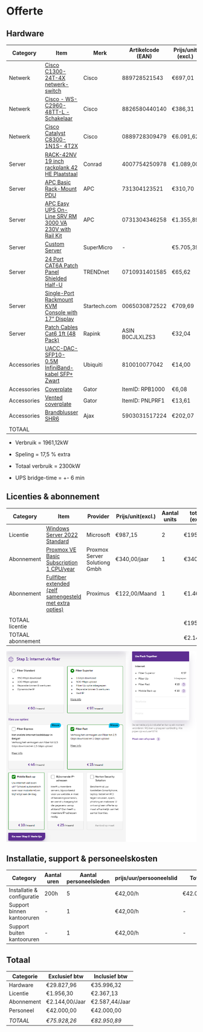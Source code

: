 # Offerte

## Hardware

|Category|Item|Merk|Artikelcode (EAN)|Prijs/unit (excl.)|Aantal units|totale prijs (excl. btw)|totale prijs (incl. btw)|
|---|---|---|---|---|---|---|---|
|Netwerk|[Cisco C1300-24T-4X netwerk-switch](https://www.lasystems.be/nl/cisco-c1300-24t-4x)|Cisco|889728521543|€697,01|1|€697,01|€ 843,38|
|Netwerk|[Cisco - WS-C2960-48TT-L - Schakelaar](https://www.amazon.com.be/dp/B000CFX76M/ref=olp-opf-redir?aod=1&ie=UTF8&condition=new&creative=380345&creativeASIN=B000CFX76M)|Cisco|8826580440140|€386,31|3|€1.158,93|€1.467,00|
|Netwerk|[Cisco Catalyst C8300-1N1S- 4T2X](https://www.redshell.nl/cisco-catalyst-c8300-1n1s-4t2x-router-cisco-catalyst/)|Cisco|0889728309479|€6.091,62|2|€12.183,24|€14.741,72|
|Server|[RACK-42NV 19 inch rackplank 42 HE Plaatstaal](https://www.conrad.be/nl/p/rack-42nv-19-inch-rackplank-42-he-plaatstaal-1594656.html)|Conrad|4007754250978|€1.089,00|1|€1.089,00|€1.123,95|
|Server|[APC Basic Rack-Mount PDU](https://azerty.nl/product/apc-basic-rack-mount-pdu-voedingsverdeeleenheid-rack-uitvoering/39947?channable=03bea9736b750033393934372a&utm_campaign=&utm_content=&utm_term=)|APC|731304123521|€310,70|1|€310,70|€375,95|
|Server|[APC Easy UPS On-Line SRV RM 3000 VA 230V with Rail Kit](https://tweakers.net/pricewatch/1371338/apc-easy-ups-on-line-srv-rm-3000-va-230v-with-rail-kit/specificaties/)|APC|0731304346258|€1.355,89|1|€1.355,89|€1.640,63|
|Server|[Custom Server](../Offerte/ServerQuote.pdf)|SuperMicro|-|€5.705,39|2|€11.410,78|€13.807,05|
|Server|[24 Port CAT6A Patch Panel Shielded Half-U](https://www.amazon.com.be/-/nl/CAT6A-Patch-Panel-Shielded-Half-U/dp/B07M5BT82J?source=ps-sl-shoppingads-lpcontext&ref_=fplfs&ref_=fplfs&psc=1&smid=A3Q3FYJVX702M2)|TRENDnet|0710931401585|€65,62|7|€459,34|€581,42|
|Server|[Single-Port Rackmount KVM Console with 17” Display](https://www.sicomputers.nl/startech-com-kvm-rack-console-single-port-vga-kvm-met-17-lcd-scherm-voor-server-rack-complete-universele-1u-lcd-kvm-lade-met-kabels-en-toebehoren-usb-support-50000-mtbf-qwerty-keyboard-id-895532.html)|Startech.com|0065030872522|€709,69|1|€709,69|€858,72|
|Server|[Patch Cables Cat6 1ft (48 Pack)](https://www.amazon.com/Cables-Rapink-Ethernet-Switch-Flexiable/dp/B0CJLXLZS3/ref=sr_1_3?dib=eyJ2IjoiMSJ9.Ui7JPOMhdVSWjfbNH-HuVEPoWor9yjJyJzaziK3WO0Kf7erZMYAzP-Pwk5nFXaCYZa2ptq1pV1TxfAp2yuS99CeV_GuWel-Yq9tWwzNLs5U6aYCsE6dxtv2WITw5OKI5w9i-bVm_zBb3HJO6ALCnF1TIY8by8ij4JFIm0QSLHdxhA_Xq3rA5CtaqU790Ejp8DWoLQp_aUXRAhlWCdSmBR3fXbI5mH409GKbjaiUPtfk.PR14hdASB8j1Pc2XhWUDxchCCMufuR6w4Q8JFlMIrQA&dib_tag=se&keywords=1%2Bfoot%2Bpatch%2Bcable&sr=8-3&th=1&language=en_US&currency=EUR)|Rapink|ASIN B0CJLXLZS3|€32,04|4|€128,16|€162.19|
|Accessories|[UACC-DAC-SFP10-0.5M InfiniBand-kabel SFP+ Zwart](https://maxict.nl/ubiquiti-networks-uacc-dac-sfp10-05m-infiniband-kabel-sfp-zwart-p24039839.html?btwview=in&utm_campaign=)|Ubiquiti|810010077042|€14,00|1|€14,00|€17,73|
|Accessories|[Coverplate](https://www.sweetwater.com/store/detail/RPB1000)|Gator|ItemID: RPB1000|€6,08|9|€54,73|€66,22|
|Accessories|[Vented coverplate](https://www.sweetwater.com/store/detail/PNLPRF1)|Gator|ItemID: PNLPRF1|€13,61|4|€54,42|€65,85|
|Accessories|[Brandblusser SHR6](https://www.elektrobode.nl/products/ajax-sproeischuimblusser-shr-6-imprex-s-eco-brandklassen-a-en-b-809-185016)|Ajax|5903031517224|€202,07|1|€202,07|€244,51|
|||||||||
|TOTAAL||||||€29.827,96|€35.996,32|

- Verbruik = 1961,12kW
- Speling = 17,5 % extra
- Totaal verbruik = 2300kW

- UPS bridge-time = +- 6 min

## Licenties & abonnement

|Category|Item|Provider|Prijs/unit(excl.)|Aantal units|totale prijs (excl. btw)|totale prijs (incl. btw)|
|--|--|--|--|--|--|--|
|Licentie|[Windows Server 2022 Standard](https://www.microsoft.com/nl-be/windows-server/pricing)|Microsoft|€987,15|2|€1956,30|€2.367,13|
|Abonnement|[Proxmox VE Basic Subscription 1 CPU/year](https://shop.proxmox.com/index.php?rp=/store/proxmox-ve-basic)|Proxmox Server Solutiong Gmbh|€340,00/jaar|1|€340,00/jaar|€408,00/jaar|
|Abonnement|[Fullfiber extended (zelf samengesteld met extra opties)](https://www.proximus.be/nl/id_cl_opticalfiber/bedrijven-en-overheden/netwerken/fiber.html)|Proximus|€122,00/Maand|1|€1.464,00/jaar|€1.771,44/jaar|
||||||||
|TOTAAL licentie|||||€1956,30|€2.367,13|
|TOTAAL abonnement|||||€2.144,00/Jaar|€2.587,44/Jaar|

![Overzicht FullFiber Extended + opties](../Offerte/InternetAansluiting.png)


## Installatie, support & personeelskosten
|Category|Aantal uren|Aantal personeelsleden|prijs/uur/persooneelslid|Totaal|
|---|---|---|---|---|
|Installatie & configuratie|200h|5|€42,00/h|€42.000,00|
|Support binnen kantooruren|-|1|€42,00/h|-|
|Support buiten kantooruren|-|1|€42,00/h|-|



## Totaal

|Categorie|Exclusief btw|Inclusief btw|
|--|--|--|
|Hardware|€29.827,96|€35.996,32|
|Licentie|€1.956,30|€2.367,13|
|Abonnement|€2.144,00/Jaar|€2.587,44/Jaar|
|Personeel|€42.000,00|€42.000,00|
||||
|*TOTAAL*|*€75.928,26*|*€82.950,89*|

